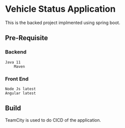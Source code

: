 # Vehicle Status Application
This is the backed project implmented using spring boot. 

## Pre-Requisite

### Backend
	Java 11
        Maven
### Front End
	Node Js latest
	Angular latest

## Build
TeamCity is used to do CICD of the application.
### 

